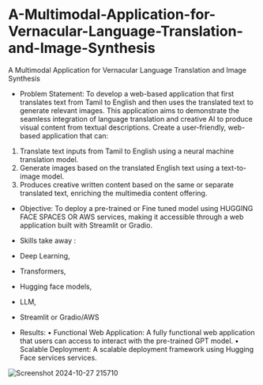# A-Multimodal-Application-for-Vernacular-Language-Translation-and-Image-Synthesis
A Multimodal Application for Vernacular Language Translation and Image Synthesis

* Problem Statement:
To develop a web-based application that first translates text from Tamil to English and then
uses the translated text to generate relevant images. This application aims to demonstrate the
seamless integration of language translation and creative AI to produce visual content from
textual descriptions.
Create a user-friendly, web-based application that can:
1. Translate text inputs from Tamil to English using a neural machine translation model.
2. Generate images based on the translated English text using a text-to-image model.
3. Produces creative written content based on the same or separate translated text,
enriching the multimedia content offering.

* Objective:
To deploy a pre-trained or Fine tuned model using HUGGING FACE SPACES OR AWS
services, making it accessible through a web application built with Streamlit or Gradio.

* Skills take away :

 * Deep Learning,
 * Transformers,
 * Hugging face models,
 * LLM,
 * Streamlit or Gradio/AWS

* Results:
• Functional Web Application: A fully functional web application that users can access
to interact with the pre-trained GPT model.
• Scalable Deployment: A scalable deployment framework using Hugging Face
services services.

![Screenshot 2024-10-27 215710](https://github.com/user-attachments/assets/51f3013f-a8b4-48ed-9772-af88a1e03145)

